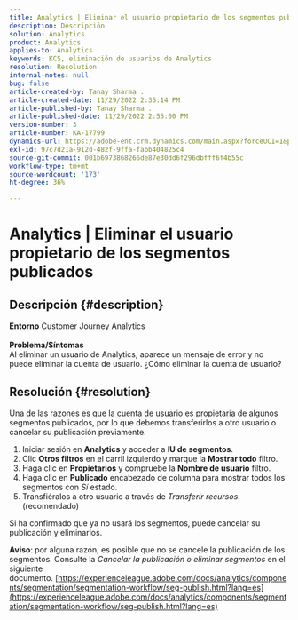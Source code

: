 ```yaml
---
title: Analytics | Eliminar el usuario propietario de los segmentos publicados
description: Descripción
solution: Analytics
product: Analytics
applies-to: Analytics
keywords: KCS, eliminación de usuarios de Analytics
resolution: Resolution
internal-notes: null
bug: false
article-created-by: Tanay Sharma .
article-created-date: 11/29/2022 2:35:14 PM
article-published-by: Tanay Sharma .
article-published-date: 11/29/2022 2:55:00 PM
version-number: 3
article-number: KA-17799
dynamics-url: https://adobe-ent.crm.dynamics.com/main.aspx?forceUCI=1&pagetype=entityrecord&etn=knowledgearticle&id=1db12f03-f36f-ed11-9562-6045bd006239
exl-id: 97c7d21a-912d-482f-9ffa-fabb404825c4
source-git-commit: 001b6973868266de87e30dd6f296dbfff6f4b55c
workflow-type: tm+mt
source-wordcount: '173'
ht-degree: 36%

---
```


# Analytics | Eliminar el usuario propietario de los segmentos publicados

## Descripción {#description}

<b>Entorno</b>
Customer Journey Analytics
<br> <br><b>Problema/Síntomas</b><br>Al eliminar un usuario de Analytics, aparece un mensaje de error y no puede eliminar la cuenta de usuario. ¿Cómo eliminar la cuenta de usuario?<br>

## Resolución {#resolution}




Una de las razones es que la cuenta de usuario es propietaria de algunos segmentos publicados, por lo que debemos transferirlos a otro usuario o cancelar su publicación previamente.

1. Iniciar sesión en <b>Analytics</b> y acceder a <b>IU de segmentos</b>.
2. Clic <b>Otros filtros</b> en el carril izquierdo y marque la <b>Mostrar todo</b> filtro.
3. Haga clic en <b>Propietarios</b> y compruebe la <b>Nombre de usuario</b> filtro.
4. Haga clic en <b>Publicado</b> encabezado de columna para mostrar todos los segmentos con *Sí* estado.
5. Transfiéralos a otro usuario a través de *Transferir recursos*. (recomendado)


Si ha confirmado que ya no usará los segmentos, puede cancelar su publicación y eliminarlos.



<b>Aviso</b>: por alguna razón, es posible que no se cancele la publicación de los segmentos. Consulte la *Cancelar la publicación o eliminar segmentos* en el siguiente documento. [https://experienceleague.adobe.com/docs/analytics/components/segmentation/segmentation-workflow/seg-publish.html?lang=es](https://experienceleague.adobe.com/docs/analytics/components/segmentation/segmentation-workflow/seg-publish.html?lang=es)
